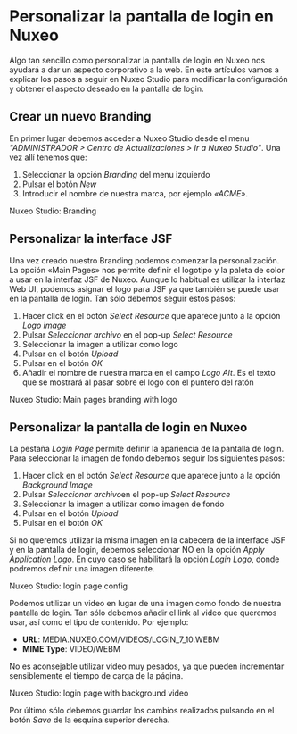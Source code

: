 # Personalizar la pantalla de login en Nuxeo

Algo tan sencillo como personalizar la pantalla de login en Nuxeo nos ayudará a dar un aspecto corporativo a la web. En este artículos vamos a explicar los pasos a seguir en Nuxeo Studio para modificar la configuración y obtener el aspecto deseado en la pantalla de login.


## Crear un nuevo Branding
En primer lugar debemos acceder a Nuxeo Studio desde el menu *"ADMINISTRADOR > Centro de Actualizaciones > Ir a Nuxeo Studio"*.  Una vez allí tenemos que:

   1. Seleccionar la opción *Branding* del menu izquierdo
   2. Pulsar el botón *New*
   3. Introducir el nombre de nuestra marca, por ejemplo *«ACME»*.

Nuxeo Studio: Branding


## Personalizar la interface JSF
Una vez creado nuestro Branding podemos comenzar la personalización. La opción «Main Pages» nos permite definir el logotipo y la paleta de color a usar en la interfaz JSF de Nuxeo. Aunque lo habitual es utilizar la interfaz Web UI, podemos asignar el logo para JSF ya que también se puede usar en la pantalla de login. Tan sólo debemos seguir estos pasos:

   1. Hacer click en el botón *Select Resource* que aparece junto a la opción *Logo image*
   2. Pulsar *Seleccionar archivo* en el pop-up *Select Resource*
   3. Seleccionar la imagen a utilizar como logo
   4. Pulsar en el botón *Upload*
   5. Pulsar en el botón *OK*
   6. Añadir el nombre de nuestra marca en el campo *Logo Alt*. Es el texto que se mostrará al pasar sobre el logo con el puntero del ratón

Nuxeo Studio: Main pages branding with logo


 ## Personalizar la pantalla de login en Nuxeo
La pestaña *Login Page* permite definir la apariencia de la pantalla de login. Para seleccionar la imagen de fondo debemos seguir los siguientes pasos:

   1. Hacer click en el botón *Select Resource* que aparece junto a la opción *Background Image*
   2. Pulsar *Seleccionar archivo*en el pop-up *Select Resource*
   3. Seleccionar la imagen a utilizar como imagen de fondo
   4. Pulsar en el botón *Upload*
   5. Pulsar en el botón *OK*

Si no queremos utilizar la misma imagen en la cabecera de la interface JSF y en la pantalla de login, debemos seleccionar NO en la opción *Apply Application Logo*. En cuyo caso se habilitará la opción *Login Logo*, donde podremos definir una imagen diferente.

Nuxeo Studio: login page config

Podemos utilizar un video en lugar de una imagen como fondo de nuestra pantalla de login. Tan sólo debemos añadir el link al video que queremos usar, así como el tipo de contenido. Por ejemplo:

   * **URL**: MEDIA.NUXEO.COM/VIDEOS/LOGIN_7_10.WEBM 
   * **MIME Type**: VIDEO/WEBM

No es aconsejable utilizar video muy pesados, ya que pueden incrementar sensiblemente el tiempo de carga de la página.

Nuxeo Studio: login page with background video

 

Por último sólo debemos guardar los cambios realizados pulsando en el botón *Save* de la esquina superior derecha.